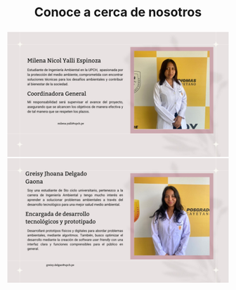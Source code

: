 # <p align="center"> **Conoce a cerca de nosotros**
![](https://github.com/GreisyJhoana05/Grupo2-FdD/blob/main/FdD/Imagenes/E01Imagen01.jpg)
![](https://github.com/GreisyJhoana05/Grupo2-FdD/blob/main/FdD/Imagenes/E01Imagen02.jpg)


